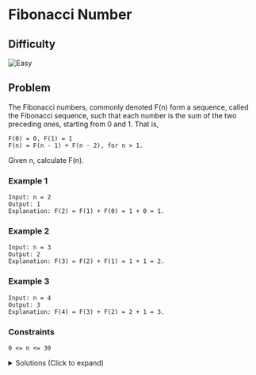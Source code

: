 # Fibonacci Number

## Difficulty

![Easy](https://img.shields.io/badge/easy-5cb85c?style=for-the-badge&logoColor=white)

## Problem

The Fibonacci numbers, commonly denoted F(n) form a sequence, called the Fibonacci sequence, such that each number is the sum of the two preceding ones, starting from 0 and 1. That is,

```
F(0) = 0, F(1) = 1
F(n) = F(n - 1) + F(n - 2), for n > 1.
```

Given n, calculate F(n).

### Example 1

```
Input: n = 2
Output: 1
Explanation: F(2) = F(1) + F(0) = 1 + 0 = 1.
```

### Example 2

```
Input: n = 3
Output: 2
Explanation: F(3) = F(2) + F(1) = 1 + 1 = 2.
```

### Example 3

```
Input: n = 4
Output: 3
Explanation: F(4) = F(3) + F(2) = 2 + 1 = 3.
```

### Constraints

`0 <= n <= 30`

<details>
  <summary>Solutions (Click to expand)</summary>

### Explanation

#### Solution

##### Intuition

The _ith_ fibonacci number is the sum of the _i-1th_ and _i-2th_ number. We can solve this without using recursion by calculating the `1...n` fibonacci numbers in order. This way we can calculate the _ith_ number of the fibonacci sequence by taking the result of calculating the _i-1th_ number and the _i-2th_ number.

##### Implementation

If we know that the first two numbers are `0` and `1`, then we can solve the _3rd_ number by taking the sum of `0` and `1`. For the _4th_, we need to find the some of the _2nd_ and _3rd_ number. The _2nd_ we already know to be `1` and the _3rd_ number is the number we calculated earlier. For the _5th_ number we need to find the sum of the results of calculating the _3rd_ number and the _4th_.

This would go on until we reach the _nth_ which we can solve by summing the result of calculating the _n-1th_ and _n-2th_ numbers.

We'll keep track of 2 variables, `first` will be the _i-2th_ fib. number and `second` will be the _i-1th_ fib. number. After calculating a _ith_ fib number, `first` we'll be reassigned to `second` and `second` will be reassigned to the _ith_ fib number. This way when we calculate the _i+1th_ number `first` will be the _i-1th_ number and `second` will be the _ith_ number.

This would go on until we calculate the `n` number.

Time: `O(N)`
Space: `O(1)`

- [JavaScript](./fibonacci-number.js)
- [TypeScript](./fibonacci-number.ts)
- [Java](./fibonacci-number.java)
- [Go](./fibonacci-number.go)

</details>
